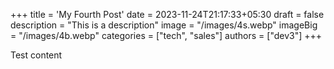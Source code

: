 +++
title = 'My Fourth Post'
date = 2023-11-24T21:17:33+05:30
draft = false
description = "This is a description"
image = "/images/4s.webp"
imageBig = "/images/4b.webp"
categories = ["tech", "sales"]
authors = ["dev3"]
+++

Test content
